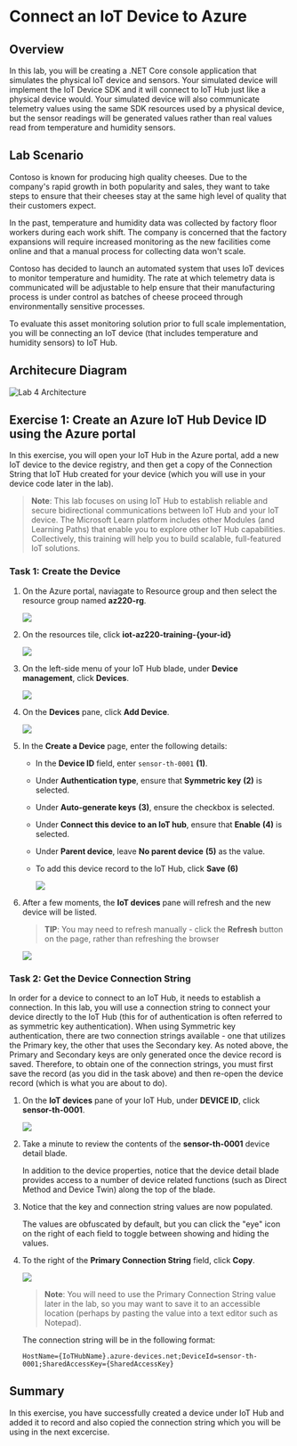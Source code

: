 # Connect an IoT Device to Azure

## Overview 

In this lab, you will be creating a .NET Core console application that simulates the physical IoT device and sensors. Your simulated device will implement the IoT Device SDK and it will connect to IoT Hub just like a physical device would. Your simulated device will also communicate telemetry values using the same SDK resources used by a physical device, but the sensor readings will be generated values rather than real values read from temperature and humidity sensors.

## Lab Scenario

Contoso is known for producing high quality cheeses. Due to the company's rapid growth in both popularity and sales, they want to take steps to ensure that their cheeses stay at the same high level of quality that their customers expect.

In the past, temperature and humidity data was collected by factory floor workers during each work shift. The company is concerned that the factory expansions will require increased monitoring as the new facilities come online and that a manual process for collecting data won't scale.

Contoso has decided to launch an automated system that uses IoT devices to monitor temperature and humidity. The rate at which telemetry data is communicated will be adjustable to help ensure that their manufacturing process is under control as batches of cheese proceed through environmentally sensitive processes.

To evaluate this asset monitoring solution prior to full scale implementation, you will be connecting an IoT device (that includes temperature and humidity sensors) to IoT Hub.

## Architecure Diagram

![Lab 4 Architecture](media/LAB_AK_04-architecture.png)


## Exercise 1: Create an Azure IoT Hub Device ID using the Azure portal

In this exercise, you will open your IoT Hub in the Azure portal, add a new IoT device to the device registry, and then get a copy of the Connection String that IoT Hub created for your device (which you will use in your device code later in the lab).

> **Note**: This lab focuses on using IoT Hub to establish reliable and secure bidirectional communications between IoT Hub and your IoT device. The Microsoft Learn platform includes other Modules (and Learning Paths) that enable you to explore other IoT Hub capabilities. Collectively, this training will help you to build scalable, full-featured IoT solutions.

### Task 1: Create the Device

1. On the Azure portal, naviagate to Resource group and then select the resource group named **az220-rg**.

   ![](../media2/v2img1.png)

1. On the resources tile, click **iot-az220-training-{your-id}**

   ![](../media2/v2img2.png)

1. On the left-side menu of your IoT Hub blade, under **Device management**, click **Devices**.

   ![](../media2/v2img3.png)

1. On the **Devices** pane, click **Add Device**.

   ![](../media2/v2img4.png)

1. In the **Create a Device** page, enter the following details:

   - In the **Device ID** field, enter `sensor-th-0001` **(1)**.
   
   - Under **Authentication type**, ensure that **Symmetric key** **(2)** is selected.

   - Under **Auto-generate keys** **(3)**, ensure the checkbox is selected.

   - Under **Connect this device to an IoT hub**, ensure that **Enable** **(4)** is selected.

   - Under **Parent device**, leave **No parent device** **(5)** as the value.

   - To add this device record to the IoT Hub, click **Save** **(6)**

     ![](../media2/v2img5.png)

1. After a few moments, the **IoT devices** pane will refresh and the new device will be listed.

    > **TIP**: You may need to refresh manually - click the **Refresh** button on the page, rather than refreshing the browser

   ![](../media2/v2img6.png)

### Task 2: Get the Device Connection String

In order for a device to connect to an IoT Hub, it needs to establish a connection. In this lab, you will use a connection string to connect your device directly to the IoT Hub (this for of authentication is often referred to as symmetric key authentication). When using Symmetric key authentication, there are two connection strings available - one that utilizes the Primary key, the other that uses the Secondary key. As noted above, the Primary and Secondary keys are only generated once the device record is saved. Therefore, to obtain one of the connection strings, you must first save the record (as you did in the task above) and then re-open the device record (which is what you are about to do).

1. On the **IoT devices** pane of your IoT Hub, under **DEVICE ID**, click **sensor-th-0001**.

   ![](../media2/v2img6.png)

1. Take a minute to review the contents of the **sensor-th-0001** device detail blade.

    In addition to the device properties, notice that the device detail blade provides access to a number of device related functions (such as Direct Method and Device Twin) along the top of the blade.

1. Notice that the key and connection string values are now populated.

    The values are obfuscated by default, but you can click the "eye" icon on the right of each field to toggle between showing and hiding the values.

1. To the right of the **Primary Connection String** field, click **Copy**.

   ![](../media2/v2img7.png)

    > **Note**: You will need to use the Primary Connection String value later in the lab, so you may want to save it to an accessible location (perhaps by pasting the value into a text editor such as Notepad).

    The connection string will be in the following format:

    ```text
    HostName={IoTHubName}.azure-devices.net;DeviceId=sensor-th-0001;SharedAccessKey={SharedAccessKey}
    ```

## Summary 

In this exercise, you have successfully created a device under IoT Hub and added it to record and also copied the connection string which you will be using in the next excercise. 



